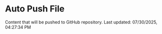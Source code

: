 # Auto Push File

Content that will be pushed to GitHub repository.
Last updated: 07/30/2025, 04:27:34 PM